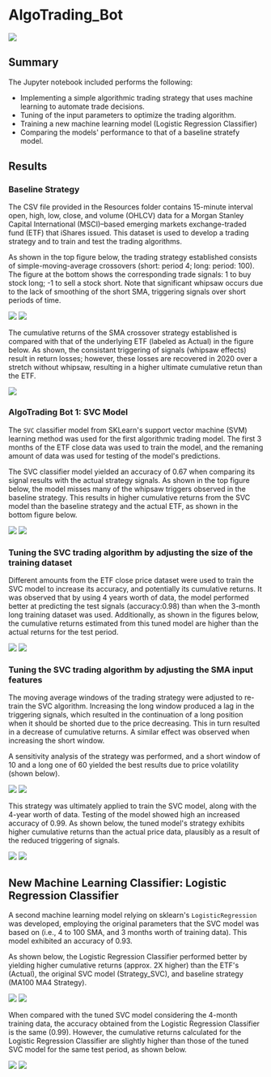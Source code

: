 # AlgoTrading_Bot
![](https://st2.depositphotos.com/2605379/45742/i/1600/depositphotos_457421296-stock-photo-algorithmic-trading-concept-virtual-screen.jpg)
## Summary
The Jupyter notebook included performs the following:

* Implementing a simple algorithmic trading strategy that uses machine learning to automate trade decisions.
* Tuning of the input parameters to optimize the trading algorithm.
* Training a new machine learning model (Logistic Regression Classifier) 
* Comparing the models' performance to that of a baseline stratefy model.

## Results
### Baseline Strategy
The CSV file provided in the Resources folder contains 15-minute interval open, high, low, close, and volume (OHLCV) data for a Morgan Stanley Capital International (MSCI)–based emerging markets exchange-traded fund (ETF) that iShares issued. This dataset is used to develop a trading strategy and to train and test the trading algorithms.

As shown in the top figure below, the trading strategy established consists of simple-moving-average crossovers (short: period 4; long: period: 100). The figure at the bottom shows the corresponding trade signals: 1 to buy stock long; -1 to sell a stock short. Note that significant whipsaw occurs due to the lack of smoothing of the short SMA, triggering signals over short periods of time. 

![](Figures/bokeh_plot%20(8).png)
![](Figures/bokeh_plot%20(9).png)

The cumulative returns of the SMA crossover strategy established is compared with that of the underlying ETF (labeled as Actual) in the figure below. As shown, the consistant triggering of signals (whipsaw effects) result in return losses; however, these losses are recovered in 2020 over a stretch without whipsaw, resulting in a higher ultimate cumulative retun than the ETF.

![](Figures/bokeh_plot%20(10).png)

### AlgoTrading Bot 1: SVC Model
The `SVC` classifier model from SKLearn's support vector machine (SVM) learning method was used for the first algorithmic trading model. The first 3 months of the ETF close data was used to train the model, and the remaning amount of data was used for testing of the model's predictions.

The SVC classifier model yielded an accuracy of 0.67 when comparing its signal results with the actual strategy signals. As shown in the top figure below, the model misses many of the whipsaw triggers observed in the baseline strategy. This results in higher cumulative returns from the SVC model than the baseline strategy and the actual ETF, as shown in the bottom figure below.

![](Figures/bokeh_plot%20(12).png)
![](Figures/bokeh_plot%20(11).png)

### Tuning the SVC trading algorithm by adjusting the size of the training dataset
Different amounts from the ETF close price dataset were used to train the SVC model to increase its accuracy, and potentially its cumulative returns. It was observed that by using 4 years worth of data, the model performed better at predicting the test signals (accuracy:0.98) than when the 3-month long training dataset was used. Additionally, as shown in the figures below, the cumulative returns estimated from this tuned model are higher than the actual returns for the test period.

![](Figures/bokeh_plot%20(20).png)
![](Figures/bokeh_plot%20(19).png)

### Tuning the SVC trading algorithm by adjusting the SMA input features
The moving average windows of the trading strategy were adjusted to re-train the SVC algorithm. Increasing the long window produced a lag in the triggering signals, which resulted in the continuation of a long position when it should be shorted due to the price decreasing. This in turn resulted in a decrease of cumulative returns. A similar effect was observed when increasing the short window. 

A sensitivity analysis of the strategy was performed, and a short window of 10 and a long one of 60 yielded the best results due to price volatility (shown below).

![](Figures/bokeh_plot%20(14).png)
![](Figures/bokeh_plot%20(13).png)

This strategy was ultimately applied to train the SVC model, along with the 4-year worth of data. Testing of the model showed high an increased accuracy of 0.99. As shown below, the tuned model's strategy exhibits higher cumulative returns than the actual price data, plausibly as a result of the reduced triggering of signals. 

![](Figures/bokeh_plot%20(16).png)
![](Figures/bokeh_plot%20(15).png)

## New Machine Learning Classifier: Logistic Regression Classifier
A second machine learning model relying on sklearn's `LogisticRegression` was developed, employing the original parameters that the SVC model was based on (i.e., 4 to 100 SMA, and 3 months worth of training data). This model exhibited an accuracy of 0.93.

As shown below, the Logistic Regression Classifier performed better by yielding higher  cumulative returns (approx. 2X higher) than the ETF's (Actual), the original SVC model (Strategy_SVC), and baseline strategy (MA100 MA4 Strategy). 

![](Figures/bokeh_plot%20(24).png)
![](Figures/bokeh_plot%20(23).png)


When compared with the tuned SVC model considering the 4-month training data, the accuracy obtained from the Logistic Regression Classifier is the same (0.99). However, the cumulative returns calculated for the Logistic Regression Classifier are slightly higher than those of the tuned SVC model  for the same test period, as shown below.

![](Figures/bokeh_plot%20(26).png)
![](Figures/bokeh_plot%20(25).png)